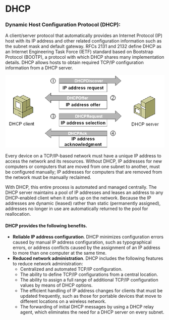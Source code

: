 # DHCP

###  Dynamic Host Configuration Protocol \(DHCP\):

A client/server protocol that automatically provides an Internet Protocol \(IP\) host with its IP address and other related configuration information such as the subnet mask and default gateway. RFCs 2131 and 2132 define DHCP as an Internet Engineering Task Force \(IETF\) standard based on Bootstrap Protocol \(BOOTP\), a protocol with which DHCP shares many implementation details. DHCP allows hosts to obtain required TCP/IP configuration information from a DHCP server.

![](../.gitbook/assets/image%20%284%29.png)



Every device on a TCP/IP-based network must have a unique IP address to access the network and its resources. Without DHCP, IP addresses for new computers or computers that are moved from one subnet to another, must be configured manually; IP addresses for computers that are removed from the network must be manually reclaimed.

With DHCP, this entire process is automated and managed centrally. The DHCP server maintains a pool of IP addresses and leases an address to any DHCP-enabled client when it starts up on the network. Because the IP addresses are dynamic \(leased\) rather than static \(permanently assigned\), addresses no longer in use are automatically returned to the pool for reallocation.

#### DHCP provides the following benefits.

* **Reliable IP address configuration**. DHCP minimizes configuration errors caused by manual IP address configuration, such as typographical errors, or address conflicts caused by the assignment of an IP address to more than one computer at the same time.
* **Reduced network administration**. DHCP includes the following features to reduce network administration:
  * Centralized and automated TCP/IP configuration.
  * The ability to define TCP/IP configurations from a central location.
  * The ability to assign a full range of additional TCP/IP configuration values by means of DHCP options.
  * The efficient handling of IP address changes for clients that must be updated frequently, such as those for portable devices that move to different locations on a wireless network.
  * The forwarding of initial DHCP messages by using a DHCP relay agent, which eliminates the need for a DHCP server on every subnet.


